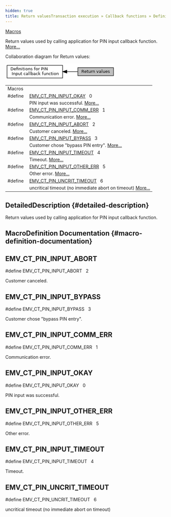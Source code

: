 ```yaml
---
hidden: true
title: Return valuesTransaction execution » Callback functions » Definitions for PIN Input callback function
---
```


[Macros](#define-members)

Return values used by calling application for PIN input callback function. [More\...](#details)

Collaboration diagram for Return values:

![](group___a_d_k___p_i_n___r_e_t_u_r_n.png)

|  |  |
|----|----|
| Macros |  |
| #define  | [EMV_CT_PIN_INPUT_OKAY](#ga6d46e6b2aa75de94de0855301068a093)   0 |
|   | PIN input was successful. [More\...](#ga6d46e6b2aa75de94de0855301068a093)<br/> |
| #define  | [EMV_CT_PIN_INPUT_COMM_ERR](#ga6e1606e2c165d4f4af132d23f6585e37)   1 |
|   | Communication error. [More\...](#ga6e1606e2c165d4f4af132d23f6585e37)<br/> |
| #define  | [EMV_CT_PIN_INPUT_ABORT](#gaed61dc1a7482b607ebad612b3f2d7508)   2 |
|   | Customer canceled. [More\...](#gaed61dc1a7482b607ebad612b3f2d7508)<br/> |
| #define  | [EMV_CT_PIN_INPUT_BYPASS](#ga5364807f6ce1265fa8f8e0228db9717c)   3 |
|   | Customer chose \"bypass PIN entry\". [More\...](#ga5364807f6ce1265fa8f8e0228db9717c)<br/> |
| #define  | [EMV_CT_PIN_INPUT_TIMEOUT](#ga71e47e61824568f46a9c9ed547ef206b)   4 |
|   | Timeout. [More\...](#ga71e47e61824568f46a9c9ed547ef206b)<br/> |
| #define  | [EMV_CT_PIN_INPUT_OTHER_ERR](#ga783dde28172a0a5cbe376bd56ece1a90)   5 |
|   | Other error. [More\...](#ga783dde28172a0a5cbe376bd56ece1a90)<br/> |
| #define  | [EMV_CT_PIN_UNCRIT_TIMEOUT](#ga032c595c93f6ef2e1a3661fe9de0f197)   6 |
|   | uncritical timeout (no immediate abort on timeout) [More\...](#ga032c595c93f6ef2e1a3661fe9de0f197)<br/> |

## DetailedDescription {#detailed-description}

Return values used by calling application for PIN input callback function.

## MacroDefinition Documentation {#macro-definition-documentation}

## EMV_CT_PIN_INPUT_ABORT <a href="#gaed61dc1a7482b607ebad612b3f2d7508" id="gaed61dc1a7482b607ebad612b3f2d7508"></a>

<p>#define EMV_CT_PIN_INPUT_ABORT   2</p>

Customer canceled.

## EMV_CT_PIN_INPUT_BYPASS <a href="#ga5364807f6ce1265fa8f8e0228db9717c" id="ga5364807f6ce1265fa8f8e0228db9717c"></a>

<p>#define EMV_CT_PIN_INPUT_BYPASS   3</p>

Customer chose \"bypass PIN entry\".

## EMV_CT_PIN_INPUT_COMM_ERR <a href="#ga6e1606e2c165d4f4af132d23f6585e37" id="ga6e1606e2c165d4f4af132d23f6585e37"></a>

<p>#define EMV_CT_PIN_INPUT_COMM_ERR   1</p>

Communication error.

## EMV_CT_PIN_INPUT_OKAY <a href="#ga6d46e6b2aa75de94de0855301068a093" id="ga6d46e6b2aa75de94de0855301068a093"></a>

<p>#define EMV_CT_PIN_INPUT_OKAY   0</p>

PIN input was successful.

## EMV_CT_PIN_INPUT_OTHER_ERR <a href="#ga783dde28172a0a5cbe376bd56ece1a90" id="ga783dde28172a0a5cbe376bd56ece1a90"></a>

<p>#define EMV_CT_PIN_INPUT_OTHER_ERR   5</p>

Other error.

## EMV_CT_PIN_INPUT_TIMEOUT <a href="#ga71e47e61824568f46a9c9ed547ef206b" id="ga71e47e61824568f46a9c9ed547ef206b"></a>

<p>#define EMV_CT_PIN_INPUT_TIMEOUT   4</p>

Timeout.

## EMV_CT_PIN_UNCRIT_TIMEOUT <a href="#ga032c595c93f6ef2e1a3661fe9de0f197" id="ga032c595c93f6ef2e1a3661fe9de0f197"></a>

<p>#define EMV_CT_PIN_UNCRIT_TIMEOUT   6</p>

uncritical timeout (no immediate abort on timeout)
